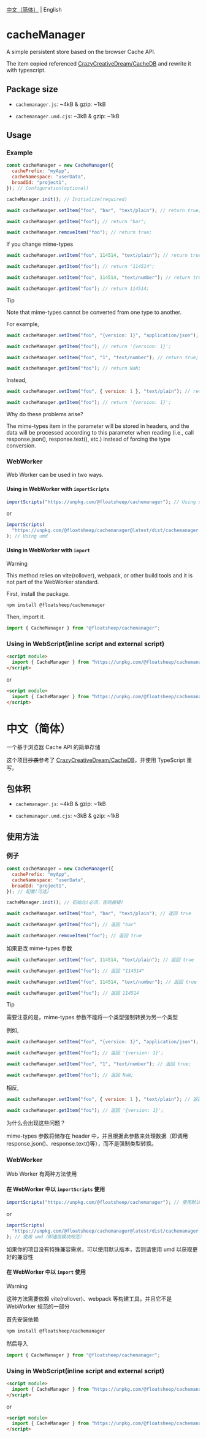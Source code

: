[中文（简体）](#中文简体) | English

# cacheManager

A simple persistent store based on the browser Cache API.

The item ~~copied~~ referenced [CrazyCreativeDream/CacheDB][1] and rewrite it with typescript.

## Package size

- `cachemanager.js`: ~4kB & gzip: ~1kB

- `cachemanager.umd.cjs`: ~3kB & gzip: ~1kB

## Usage

### Example

```javascript
const cacheManager = new CacheManager({
  cachePrefix: "myApp",
  cacheNamespace: "userData",
  broadId: "project1",
}); // Configuration(optional)

cacheManager.init(); // Initialize(required)

await cacheManager.setItem("foo", "bar", "text/plain"); // return true;

await cacheManager.getItem("foo"); // return "bar";

await cacheManager.removeItem("foo"); // return true;
```

If you change mime-types

```javascript
await cacheManager.setItem("foo", 114514, "text/plain"); // return true;

await cacheManager.getItem("foo"); // return "114514";

await cacheManager.setItem("foo", 114514, "text/number"); // return true;

await cacheManager.getItem("foo"); // return 114514;
```

> [!TIP]
> Note that mime-types cannot be converted from one type to another.

For example,

```javascript
await cacheManager.setItem("foo", "{version: 1}", "application/json"); // return true;

await cacheManager.getItem("foo"); // return '{version: 1}';

await cacheManager.setItem("foo", "1", "text/number"); // return true;

await cacheManager.getItem("foo"); // return NaN;
```

Instead,

```javascript
await cacheManager.setItem("foo", { version: 1 }, "text/plain"); // return true;

await cacheManager.getItem("foo"); // return '{version: 1}';
```

Why do these problems arise?

The mime-types item in the parameter will be stored in headers, and the data will be processed according to this parameter when reading (i.e., call response.json(), response.text(), etc.) instead of forcing the type conversion.

### WebWorker

Web Worker can be used in two ways.

#### Using in WebWorker with `importScripts`

```javascript
importScripts("https://unpkg.com/@floatsheep/cachemanager"); // Using default
```

or

```javascript
importScripts(
  "https://unpkg.com/@floatsheep/cachemanager@latest/dist/cachemanager.umd.cjs"
); // Using umd
```

#### Using in WebWorker with `import`

> [!WARNING]
> This method relies on vite(rollover), webpack, or other build tools and it is not part of the WebWorker standard.

First, install the package.

```bash
npm install @floatsheep/cachemanager
```

Then, import it.

```javascript
import { CacheManager } from "@floatsheep/cachemanager";
```

### Using in WebScript(inline script and external script)

```html
<script module>
  import { CacheManager } from "https://unpkg.com/@floatsheep/cachemanager"; // Using default
</script>
```

or

```html
<script module>
  import { CacheManager } from "https://unpkg.com/@floatsheep/cachemanager@latest/dist/cachemanager.umd.cjs"; // Using umd
</script>
```

# 中文（简体）

一个基于浏览器 Cache API 的简单存储

这个项目~~抄袭~~参考了 [CrazyCreativeDream/CacheDB][1]，并使用 TypeScript 重写。

## 包体积

- `cachemanager.js`: ~4kB & gzip: ~1kB

- `cachemanager.umd.cjs`: ~3kB & gzip: ~1kB

## 使用方法

### 例子

```javascript
const cacheManager = new CacheManager({
  cachePrefix: "myApp",
  cacheNamespace: "userData",
  broadId: "project1",
}); // 配置(可选)

cacheManager.init(); // 初始化(必须，否则报错)

await cacheManager.setItem("foo", "bar", "text/plain"); // 返回 true

await cacheManager.getItem("foo"); // 返回 "bar"

await cacheManager.removeItem("foo"); // 返回 true
```

如果更改 mime-types 参数

```javascript
await cacheManager.setItem("foo", 114514, "text/plain"); // 返回 true

await cacheManager.getItem("foo"); // 返回 "114514"

await cacheManager.setItem("foo", 114514, "text/number"); // 返回 true

await cacheManager.getItem("foo"); // 返回 114514
```

> [!TIP]
> 需要注意的是，mime-types 参数不能将一个类型强制转换为另一个类型

例如,

```javascript
await cacheManager.setItem("foo", "{version: 1}", "application/json"); // return true;

await cacheManager.getItem("foo"); // 返回 '{version: 1}';

await cacheManager.setItem("foo", "1", "text/number"); // 返回 true;

await cacheManager.getItem("foo"); // 返回 NaN;
```

相反,

```javascript
await cacheManager.setItem("foo", { version: 1 }, "text/plain"); // 返回 true;

await cacheManager.getItem("foo"); // 返回 '{version: 1}';
```

为什么会出现这些问题？

mime-types 参数将储存在 header 中，并且根据此参数来处理数据（即调用 response.json()、response.text()等），而不是强制类型转换。

### WebWorker

Web Worker 有两种方法使用

#### 在 WebWorker 中以 `importScripts` 使用

```javascript
importScripts("https://unpkg.com/@floatsheep/cachemanager"); // 使用默认版
```

or

```javascript
importScripts(
  "https://unpkg.com/@floatsheep/cachemanager@latest/dist/cachemanager.umd.cjs"
); // 使用 umd（即通用模块规范）
```

如果你的项目没有特殊兼容需求，可以使用默认版本，否则请使用 umd 以获取更好的兼容性

#### 在 WebWorker 中以 `import` 使用

> [!WARNING]
> 这种方法需要依赖 vite(rollover)、webpack 等构建工具，并且它不是 WebWorker 规范的一部分

首先安装依赖

```bash
npm install @floatsheep/cachemanager
```

然后导入

```javascript
import { CacheManager } from "@floatsheep/cachemanager";
```

### Using in WebScript(inline script and external script)

```html
<script module>
  import { CacheManager } from "https://unpkg.com/@floatsheep/cachemanager"; // 使用默认版
</script>
```

or

```html
<script module>
  import { CacheManager } from "https://unpkg.com/@floatsheep/cachemanager@latest/dist/cachemanager.umd.cjs"; // 使用 umd（即通用模块规范）
</script>
```


[1]: https://github.com/CrazyCreativeDream/CacheDB
